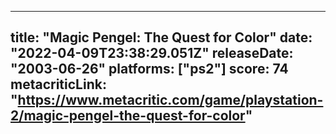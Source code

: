 
---
title: "Magic Pengel: The Quest for Color"
date: "2022-04-09T23:38:29.051Z"
releaseDate: "2003-06-26"
platforms: ["ps2"]
score: 74
metacriticLink: "https://www.metacritic.com/game/playstation-2/magic-pengel-the-quest-for-color"
---
